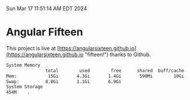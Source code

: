 Sun Mar 17 11:51:14 AM EDT 2024

# Angular Fifteen


This project is live at [https://angularsixteen.github.io](https://angularsixteen.github.io "fifteen!") thanks to Github.

```bash
System Memory
               total        used        free      shared  buff/cache   available
Mem:            15Gi       4.3Gi       1.4Gi       590Mi        10Gi        10Gi
Swap:          8.0Gi       1.1Gi       6.9Gi
System Storage
454M	.
```
